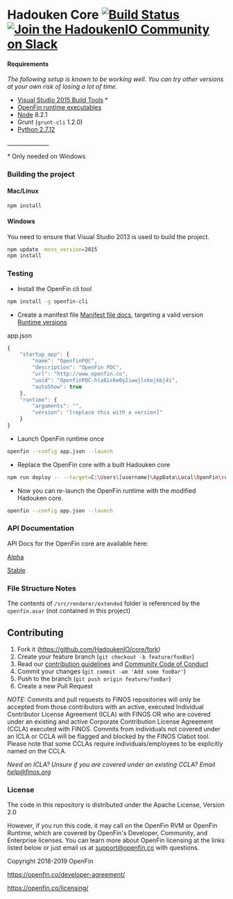 # Hadouken Core [![Build Status](https://build.openf.in:443/buildStatus/icon?job=runtime-core&style=plastic)]() [![Join the HadoukenIO Community on Slack](http://hadoukenio.herokuapp.com/badge.svg)](http://hadoukenio.herokuapp.com/)

#### Requirements
_The following setup is known to be working well. You can try other versions at your 
own risk of losing a lot of time._
* [Visual Studio 2015 Build Tools](http://landinghub.visualstudio.com/visual-cpp-build-tools) *
* [OpenFin runtime executables](https://developer.openfin.co/versions/?product=Runtime&version=stabe) 
* [Node](https://nodejs.org/download/release/v8.2.1/) 8.2.1
* Grunt (`grunt-cli` 1.2.0)
* [Python 2.7.12](https://www.python.org/downloads/release/python-2712/)

\_______________

\* Only needed on Windows

### Building the project

#### Mac/Linux
```bash
npm install
```

#### Windows
You need to ensure that Visual Studio 2013 is used to build the project.
```bash
npm update -msvs_version=2015
npm install
```

### Testing

* Install the OpenFin cli tool
```bash
npm install -g openfin-cli
```

* Create a manifest file [Manifest file docs](https://openfin.co/application-config/), targeting a valid version [Runtime versions](https://developer.openfin.co/versions/?product=Runtime&version=stable)

app.json
```javascript
{
    "startup_app": {
        "name": "OpenfinPOC",
        "description": "OpenFin POC",
        "url": "http://www.openfin.co",
        "uuid": "OpenfinPOC-hla8ix6e0y2iwwjlxkojkbj4i",
        "autoShow": true
    },
    "runtime": {
        "arguments": "",
        "version": "[replace this with a version]"
    }
}
```

* Launch OpenFin runtime once
```bash
openfin --config app.json --launch 
```

* Replace the OpenFin core with a built Hadouken core
```bash
npm run deploy -- --target=C:\Users\[username]\AppData\Local\OpenFin\runtime\[replace this with a version]\OpenFin\resources
```

* Now you can re-launch the OpenFin runtime with the modified Hadouken core.
```bash
openfin --config app.json --launch 
```

### API Documentation

API Docs for the OpenFin core are available here:

[Alpha](http://cdn.openfin.co/jsdocs/alpha/)

[Stable](http://cdn.openfin.co/jsdocs/stable/)

### File Structure Notes
The contents of `/src/renderer/extended` folder is referenced by the `openfin.asar` (not contained in this project)

## Contributing

1. Fork it (<https://github.com/HadoukenIO/core/fork>)
2. Create your feature branch (`git checkout -b feature/fooBar`)
3. Read our [contribution guidelines](.github/CONTRIBUTING.md) and [Community Code of Conduct](https://www.finos.org/code-of-conduct)
4. Commit your changes (`git commit -am 'Add some fooBar'`)
5. Push to the branch (`git push origin feature/fooBar`)
6. Create a new Pull Request

_NOTE:_ Commits and pull requests to FINOS repositories will only be accepted from those contributors with an active, executed Individual Contributor License Agreement (ICLA) with FINOS OR who are covered under an existing and active Corporate Contribution License Agreement (CCLA) executed with FINOS. Commits from individuals not covered under an ICLA or CCLA will be flagged and blocked by the FINOS Clabot tool. Please note that some CCLAs require individuals/employees to be explicitly named on the CCLA.

*Need an ICLA? Unsure if you are covered under an existing CCLA? Email [help@finos.org](mailto:help@finos.org)*

### License
The code in this repository is distributed under the Apache License, Version 2.0

However, if you run this code, it may call on the OpenFin RVM or OpenFin Runtime, which are covered by OpenFin's Developer, Community, and Enterprise licenses. You can learn more about OpenFin licensing at the links listed below or just email us at support@openfin.co with questions.

Copyright 2018-2019 OpenFin

https://openfin.co/developer-agreement/

https://openfin.co/licensing/
